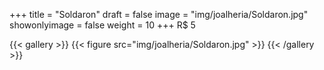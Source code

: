 +++
title = "Soldaron"
draft = false
image = "img/joalheria/Soldaron.jpg"
showonlyimage = false
weight = 10
+++
<span class="price">R$ 5</span>

<!--more-->

{{< gallery >}}
{{< figure src="img/joalheria/Soldaron.jpg" >}}
{{< /gallery >}}
